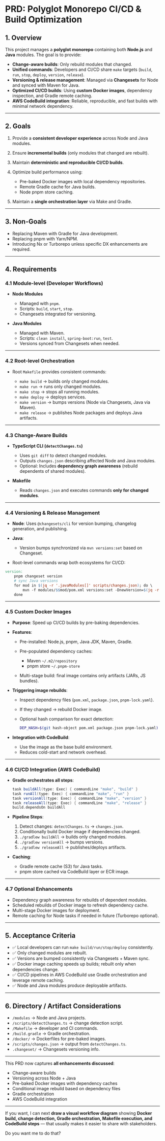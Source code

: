 # PRD: Polyglot Monorepo CI/CD & Build Optimization

## 1. **Overview**

This project manages a **polyglot monorepo** containing both **Node.js** and **Java** modules. The goal is to provide:

* **Change-aware builds**: Only rebuild modules that changed.
* **Unified commands**: Developers and CI/CD share `make` targets (`build`, `run`, `stop`, `deploy`, `version`, `release`).
* **Versioning & release management**: Managed via **Changesets** for Node and synced with Maven for Java.
* **Optimized CI/CD builds**: Using **custom Docker images**, dependency inspection, and Gradle remote caching.
* **AWS CodeBuild integration**: Reliable, reproducible, and fast builds with minimal network dependency.

---

## 2. **Goals**

1. Provide a **consistent developer experience** across Node and Java modules.
2. Ensure **incremental builds** (only modules that changed are rebuilt).
3. Maintain **deterministic and reproducible CI/CD builds**.
4. Optimize build performance using:

   * Pre-baked Docker images with local dependency repositories.
   * Remote Gradle cache for Java builds.
   * Node pnpm store caching.
5. Maintain a **single orchestration layer** via Make and Gradle.

---

## 3. **Non-Goals**

* Replacing Maven with Gradle for Java development.
* Replacing pnpm with Yarn/NPM.
* Introducing Nx or Turborepo unless specific DX enhancements are required.

---

## 4. **Requirements**

### 4.1 Module-level (Developer Workflows)

* **Node Modules**

  * Managed with `pnpm`.
  * Scripts: `build`, `start`, `stop`.
  * Changesets integrated for versioning.

* **Java Modules**

  * Managed with Maven.
  * Scripts: `clean install`, `spring-boot:run`, `test`.
  * Versions synced from Changesets when needed.

---

### 4.2 Root-level Orchestration

* Root `Makefile` provides consistent commands:

  * `make build` → builds only changed modules.
  * `make run` → runs only changed modules.
  * `make stop` → stops all running modules.
  * `make deploy` → deploys services.
  * `make version` → bumps versions (Node via Changesets, Java via Maven).
  * `make release` → publishes Node packages and deploys Java artifacts.

---

### 4.3 Change-Aware Builds

* **TypeScript CLI (`detectChanges.ts`)**

  * Uses `git diff` to detect changed modules.
  * Outputs `changes.json` describing affected Node and Java modules.
  * Optional: Includes **dependency graph awareness** (rebuild dependents of shared modules).

* **Makefile**

  * Reads `changes.json` and executes commands **only for changed modules**.

---

### 4.4 Versioning & Release Management

* **Node**: Uses `@changesets/cli` for version bumping, changelog generation, and publishing.
* **Java**:

  * Version bumps synchronized via `mvn versions:set` based on Changeset.
* Root-level commands wrap both ecosystems for CI/CD:

```makefile
version:
	pnpm changeset version
	# sync Java versions
	for mod in $(jq -r '.javaModules[]' scripts/changes.json); do \
		mvn -f modules/$$mod/pom.xml versions:set -DnewVersion=$(jq -r '.packages["$$mod"].version' package.json); \
	done
```

---

### 4.5 Custom Docker Images

* **Purpose**: Speed up CI/CD builds by pre-baking dependencies.
* **Features**:

  * Pre-installed: Node.js, pnpm, Java JDK, Maven, Gradle.
  * Pre-populated dependency caches:

    * Maven `~/.m2/repository`
    * pnpm store `~/.pnpm-store`
  * Multi-stage build: final image contains only artifacts (JARs, JS bundles).
* **Triggering image rebuilds**:

  * Inspect dependency files (`pom.xml`, `package.json`, `pnpm-lock.yaml`).
  * If they changed → rebuild Docker image.
  * Optional hash comparison for exact detection:

    ```bash
    DEP_HASH=$(git hash-object pom.xml package.json pnpm-lock.yaml)
    ```
* **Integration with CodeBuild**:

  * Use the image as the base build environment.
  * Reduces cold-start and network overhead.

---

### 4.6 CI/CD Integration (AWS CodeBuild)

* **Gradle orchestrates all steps**:

  ```groovy
  task buildAll(type: Exec) { commandLine "make", "build" }
  task runAll(type: Exec) { commandLine "make", "run" }
  task versionAll(type: Exec) { commandLine "make", "version" }
  task releaseAll(type: Exec) { commandLine "make", "release" }
  build.dependsOn buildAll
  ```
* **Pipeline Steps**:

  1. Detect changes: `detectChanges.ts` → `changes.json`.
  2. Conditionally build Docker image if dependencies changed.
  3. `./gradlew buildAll` → builds only changed modules.
  4. `./gradlew versionAll` → bumps versions.
  5. `./gradlew releaseAll` → publishes/deploys artifacts.
* **Caching**:

  * Gradle remote cache (S3) for Java tasks.
  * pnpm store cached via CodeBuild layer or ECR image.

---

### 4.7 Optional Enhancements

* Dependency graph awareness for rebuilds of dependent modules.
* Scheduled rebuilds of Docker image to refresh dependency cache.
* Multi-stage Docker images for deployment.
* Remote caching for Node tasks if needed in future (Turborepo optional).

---

## 5. **Acceptance Criteria**

* ✅ Local developers can run `make build/run/stop/deploy` consistently.
* ✅ Only changed modules are rebuilt.
* ✅ Versions are bumped consistently via Changesets + Maven sync.
* ✅ Docker image caching speeds up builds; rebuilt only when dependencies change.
* ✅ CI/CD pipelines in AWS CodeBuild use Gradle orchestration and leverage remote caching.
* ✅ Node and Java modules produce deployable artifacts.

---

## 6. **Directory / Artifact Considerations**

* `/modules` → Node and Java projects.
* `/scripts/detectChanges.ts` → change detection script.
* `/Makefile` → developer and CI commands.
* `/build.gradle` → Gradle orchestration.
* `/docker/` → Dockerfiles for pre-baked images.
* `/scripts/changes.json` → output from `detectChanges.ts`.
* `.changeset/` → Changesets versioning info.

---

This PRD now captures **all enhancements discussed**:

* Change-aware builds
* Versioning across Node + Java
* Pre-baked Docker images with dependency caches
* Conditional image rebuild based on dependency files
* Gradle orchestration
* AWS CodeBuild integration

---

If you want, I can next **draw a visual workflow diagram** showing **Docker build, change detection, Gradle orchestration, Makefile execution, and CodeBuild steps** — that usually makes it easier to share with stakeholders.

Do you want me to do that?
